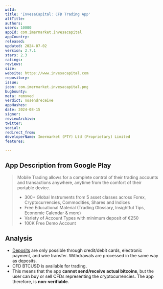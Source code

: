 ```yaml
---
wsId: 
title: 'InvesaCapital: CFD Trading App'
altTitle: 
authors: 
users: 10000
appId: com.imermarket.invesacapital
appCountry: 
released: 
updated: 2024-07-02
version: 2.7.1
stars: 2.3
ratings: 
reviews: 
size: 
website: https://www.invesacapital.com
repository: 
issue: 
icon: com.imermarket.invesacapital.png
bugbounty: 
meta: removed
verdict: nosendreceive
appHashes: 
date: 2024-08-15
signer: 
reviewArchive: 
twitter: 
social: 
redirect_from: 
developerName: Imermarket (PTY) Ltd (Proprietary) Limited
features: 

---
```


## App Description from Google Play

> Mobile Trading allows for a complete control of their trading accounts and transactions anywhere, anytime from the comfort of their portable device.
>
> - 300+ Global Instruments from 5 asset classes across Forex, Cryptocurrencies, Commodities, Shares and Indices
> - Free Educational Material (Trading Glossary, Insightful Tips, Economic Calendar & more)
> - Variety of Account Types with minimum deposit of €250
> - 100K Free Demo Account

## Analysis 

- [Deposits](https://www.invesacapital.com/international/faqs/deposit/#q01) are only possible through credit/debit cards, electronic payment, and wire transfer. Withdrawals are processed in the same way as deposits.
- CFD BTCUSD is available for trading. 
- This means that the app **cannot send/receive actual bitcoins**, but the user can buy or sell CFDs representing the cryptocurrencies. The app therefore, is **non-verifiable**.